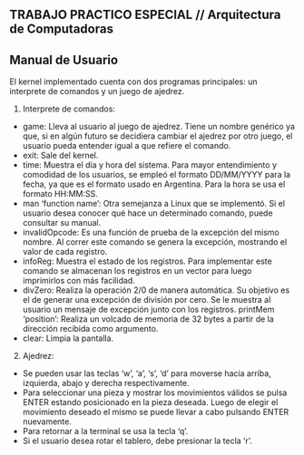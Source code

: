 ## TRABAJO PRACTICO ESPECIAL // Arquitectura de Computadoras
## Manual de Usuario

El kernel implementado cuenta con dos programas principales: un interprete de comandos y un juego de ajedrez.

1. Interprete de comandos:
- game: Lleva al usuario al juego de ajedrez. Tiene un nombre genérico ya que, si en algún futuro se decidiera cambiar el ajedrez por otro juego, el usuario pueda entender igual a que refiere el comando.
- exit: Sale del kernel.
- time: Muestra el día y hora del sistema. Para mayor entendimiento y comodidad de los usuarios, se empleó el formato DD/MM/YYYY para la fecha, ya que es el formato usado en Argentina. Para la hora se usa el formato HH:MM:SS.
- man ‘function name’: Otra semejanza a Linux que se implementó. Si el usuario desea conocer qué hace un determinado comando, puede consultar su manual.
- invalidOpcode: Es una función de prueba de la excepción del mismo nombre. Al correr este comando se genera la excepción, mostrando el valor de cada registro.
- infoReg: Muestra el estado de los registros. Para implementar este comando se almacenan los registros en un vector para luego imprimirlos con más facilidad.
- divZero: Realiza la operación 2/0 de manera automática. Su objetivo es el de generar una excepción de división por cero. Se le muestra al usuario un mensaje de excepción junto con los registros.
printMem ‘position’: Realiza un volcado de memoria de 32 bytes a partir de la dirección recibida como argumento.
- clear: Limpia la pantalla.

2. Ajedrez:
- Se pueden usar las teclas ‘w’, ‘a’, ‘s’, ‘d’ para moverse hacia arriba, izquierda, abajo y derecha respectivamente.
- Para seleccionar una pieza y mostrar los movimientos válidos se pulsa ENTER estando posicionado en la pieza deseada. Luego de elegir el movimiento deseado el mismo se puede llevar a cabo pulsando ENTER nuevamente.
- Para retornar a la terminal se usa la tecla ‘q’.
- Si el usuario desea rotar el tablero, debe presionar la tecla ‘r’.